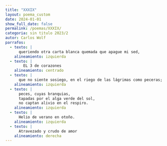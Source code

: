 ```yaml
---
title: "XXXIX"
layout: poema_custom
date: 2024-01-01
show_full_date: false
permalink: /poemas/XXXIX/
categoria: sin titulo 2023/2
autor: Carlos Wolf
parrafos:
  - texto: |
      queriendo otra carta blanca quemada que apague mi sed,
    alineamiento: izquierda
  - texto: |
        EL 3 de corazones
    alineamiento: centrado
  - texto: |
      que no siente sosiego, en el riego de las lágrimas como peceras;
    alineamiento: izquierda
  - texto: |
      peces, cuyas branquias,
      tapadas por el alga verde del sol,
      no captan alivio en el respiro.
    alineamiento: izquierda
  - texto: |
      Helio de verano en otoño.
    alineamiento: izquierda
  - texto: |
      Atravezado y crudo de amor
    alineamiento: derecha
---
```

